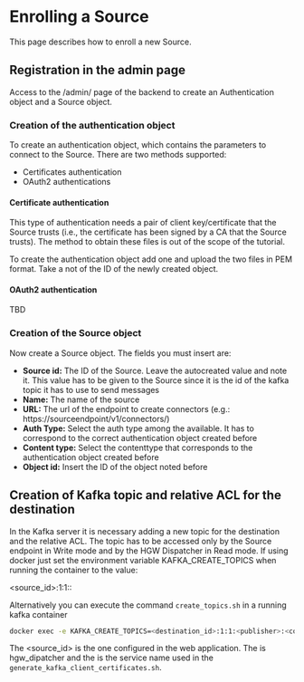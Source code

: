 # Enrolling a Source

This page describes how to enroll a new Source.

## Registration in the admin page

Access to the /admin/ page of the backend to create an Authentication object and a Source object.

### Creation of the authentication object

To create an authentication object, which contains the parameters to connect to the
Source. There are two methods supported:

 * Certificates authentication
 * OAuth2 authentications

#### Certificate authentication

This type of authentication needs a pair of client key/certificate that the Source trusts (i.e., the certificate has been
signed by a CA that the Source trusts). The method to obtain these files is out of the scope of the tutorial.

To create the authentication object add one and upload the two files in PEM format. Take a not of the ID of the newly
created object.

#### OAuth2 authentication

TBD

### Creation of the Source object

Now create a Source object. The fields you must insert are:

 * **Source id:** The ID of the Source. Leave the autocreated value and note it. This value has to be given to the Source
   since it is the id of the kafka topic it has to use to send messages
 * **Name:** The name of the source
 * **URL:** The url of the endpoint to create connectors (e.g.: https://sourceendpoint/v1/connectors/)
 * **Auth Type:** Select the auth type among the available. It has to correspond to the correct authentication object
   created before
 * **Content type:** Select the contenttype that corresponds to the authentication object created before
 * **Object id:**  Insert the ID of the object noted before

## Creation of Kafka topic and relative ACL for the destination

In the Kafka server it is necessary adding a new topic for the destination and the relative ACL. The topic has to be
accessed only by the Source endpoint in Write mode and by the HGW Dispatcher in Read mode.
If using docker just set the environment variable KAFKA_CREATE_TOPICS when running the container to the value:

<source_id>:1:1:<publisher>:<consumer>

Alternatively you can execute the command `create_topics.sh` in a running kafka container 

```bash
docker exec -e KAFKA_CREATE_TOPICS=<destination_id>:1:1:<publisher>:<consumer> <kafka_container> /create_topics.sh 
```

The <source_id> is the one configured in the web application. The <publisher> is hgw_dipatcher and the <consumer>
is the service name used in the `generate_kafka_client_certificates.sh`.